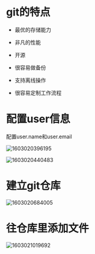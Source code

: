 # git的特点

- 最优的存储能力

- 非凡的性能

- 开源

- 很容易做备份

- 支持离线操作

- 很容易定制工作流程

  

#  配置user信息

配置user.name和user.email

![1603020396195](C:\Users\T540P\AppData\Roaming\Typora\typora-user-images\1603020396195.png)

![1603020440483](C:\Users\T540P\AppData\Roaming\Typora\typora-user-images\1603020440483.png)

# 建立git仓库

![1603020684005](C:\Users\T540P\AppData\Roaming\Typora\typora-user-images\1603020684005.png)

# 往仓库里添加文件

![1603021019692](C:\Users\T540P\AppData\Roaming\Typora\typora-user-images\1603021019692.png)

